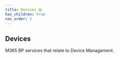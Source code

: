 ```yaml
---
title: Devices 💻
has_children: true
nav_order: 2
---
```


## Devices

M365 BP services that relate to Device Management.